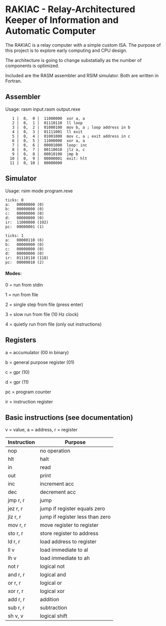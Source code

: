 # RAKIAC - Relay-Architectured Keeper of Information and Automatic Computer

The RAKIAC is a relay computer with a simple custom ISA.
The purpose of this project is to explore early computing and CPU design.

The architecture is going to change substatially as the number of components is optimized.

Included are the RASM assembler and RSIM simulator. Both are written in Fortran.

## Assembler

Usage: rasm input.rasm output.rexe

```
   1 |  0,  0 |  11000000  xor a, a                        
   2 |  0,  1 |  01110110  ll loop                         
   3 |  0,  2 |  01000100  mov b, a ; loop address in b    
   4 |  0,  3 |  01111001  ll exit                         
   5 |  0,  4 |  01001000  mov c, a ; exit address in c    
   6 |  0,  5 |  11000000  xor a, a                        
   7 |  0,  6 |  00001000  loop: inc                       
   8 |  0,  7 |  00110010  jlz a, c                        
   9 |  0,  8 |  00010100  jmp b                           
  10 |  0,  9 |  00000001  exit: hlt                       
  11 |  0, 10 |  00000000                                  
```

## Simulator

Usage: rsim mode program.rexe

```
ticks: 0
a:   00000000 (0)
b:   00000000 (0)
c:   00000000 (0)
d:   00000000 (0)
ir:  11000000 (192)
pc:  00000001 (1)

ticks: 1
a:   00000110 (6)
b:   00000000 (0)
c:   00000000 (0)
d:   00000000 (0)
ir:  01110110 (118)
pc:  00000010 (2)
```

#### Modes:

0 = run from stdin

1 = run from file

2 = single step from file (press enter)

3 = slow run from file (10 Hz clock)

4 = quietly run from file (only out instructions)

## Registers

a = accumulator (00 in binary)

b = general purpose register (01)

c = gpr (10)

d = gpr (11)

pc = program counter

ir = instruction register

## Basic instructions (see documentation)

v = value, a = address, r = register

| Instruction | Purpose |
| ----------- | ------- |
| nop | no operation |
| hlt | halt |
| in | read |
| out | print |
| inc | increment acc |
| dec | decrement acc |
| jmp r, r | jump |
| jez r, r | jump if register equals zero |
| jlz r, r | jump if register less than zero |
| mov r, r | move register to register |
| sto r, r | store register to address |
| ld r, r | load address to register |
| ll v | load immediate to al |
| lh v | load immediate to ah |
| not r | logical not |
| and r, r | logical and |
| or r, r | logical or |
| xor r, r | logical xor |
| add r, r | addition |
| sub r, r | subtraction |
| sh v, v | logical shift |
